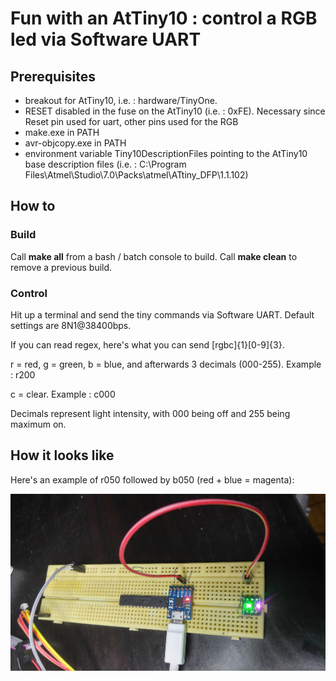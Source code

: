 # Fun with an AtTiny10 : control a RGB led via Software UART



## Prerequisites


- breakout for AtTiny10, i.e. : hardware/TinyOne.
- RESET disabled in the fuse on the AtTiny10 (i.e. : 0xFE). Necessary since Reset pin used for uart, other pins used for the RGB
- make.exe in PATH
- avr-objcopy.exe in PATH
- environment variable Tiny10DescriptionFiles pointing to the AtTiny10 
base description files (i.e. : C:\Program Files\Atmel\Studio\7.0\Packs\atmel\ATtiny_DFP\1.1.102)

## How to

### Build

Call **make all** from a bash / batch console to build. Call **make clean** to remove a previous build.

### Control

Hit up a terminal and send the tiny commands via Software UART. Default settings are 8N1@38400bps.

If you can read regex, here's what you can send [rgbc]{1}[0-9]{3}.

r = red, g = green, b = blue, and afterwards 3 decimals (000-255). Example : r200 

c = clear. Example : c000

Decimals represent light intensity, with 000 being off and 255 being maximum on.

## How it looks like
Here's an example of r050 followed by b050 (red + blue = magenta):

![r050_b050][r050_b050]

[r050_b050]:  https://github.com/mihaigalos/fun/blob/master/attiny10_rgb/photos/r050_b050.jpg